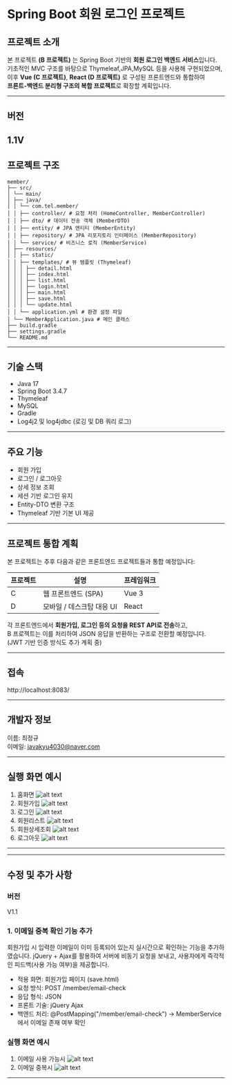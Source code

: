 
#   Spring Boot 회원 로그인 프로젝트

##  프로젝트 소개
본 프로젝트 **(B 프로젝트)** 는 Spring Boot 기반의 **회원 로그인 백엔드 서비스**입니다.  
기초적인 MVC 구조를 바탕으로 Thymeleaf,JPA,MySQL 등을 사용해 구현되었으며,  
이후 **Vue (C 프로젝트)**, **React (D 프로젝트)** 로 구성된 프론트엔드와 통합하여  
**프론트-백엔드 분리형 구조의 복합 프로젝트**로 확장할 계획입니다.

---

##  버전  
1.1V
---

##  프로젝트 구조
```
member/
├── src/
│ └── main/
│ ├── java/
│ │ └── com.tel.member/
│ │ ├── controller/ # 요청 처리 (HomeController, MemberController)
│ │ ├── dto/ # 데이터 전송 객체 (MemberDTO)
│ │ ├── entity/ # JPA 엔티티 (MemberEntity)
│ │ ├── repository/ # JPA 리포지토리 인터페이스 (MemberRepository)
│ │ └── service/ # 비즈니스 로직 (MemberService)
│ ├── resources/
│ │ ├── static/ 
│ │ ├── templates/ # 뷰 템플릿 (Thymeleaf)
│ │ │ ├── detail.html
│ │ │ ├── index.html
│ │ │ ├── list.html
│ │ │ ├── login.html
│ │ │ ├── main.html
│ │ │ ├── save.html
│ │ │ └── update.html
│ │ └── application.yml # 환경 설정 파일
│ └── MemberApplication.java # 메인 클래스
├── build.gradle
├── settings.gradle
└── README.md
```
---

##  기술 스택

- Java 17
- Spring Boot 3.4.7 
- Thymeleaf
- MySQL
- Gradle              
- Log4j2 및 log4jdbc (로깅 및 DB 쿼리 로그)

---

##  주요 기능

- 회원 가입 
- 로그인 / 로그아웃
- 상세 정보 조회
- 세션 기반 로그인 유지
- Entity-DTO 변환 구조
- Thymeleaf 기반 기본 UI 제공

---

##  프로젝트 통합 계획

본 프로젝트는 추후 다음과 같은 프론트엔드 프로젝트들과 통합 예정입니다:

| 프로젝트 | 설명                        | 프레임워크 |
|----------|-----------------------------|------------|
| C        | 웹 프론트엔드 (SPA)         | Vue 3      |
| D        | 모바일 / 데스크탑 대응 UI   | React      |

각 프론트엔드에서 **회원가입, 로그인 등의 요청을 REST API로 전송**하고,  
B 프로젝트는 이를 처리하여 JSON 응답을 반환하는 구조로 전환할 예정입니다.  
(JWT 기반 인증 방식도 추가 계획 중)

---

## 접속
http://localhost:8083/

---


## 개발자 정보  
이름: 최정규  
이메일: javakyu4030@naver.com


---

## 실행 화면 예시

1. 홈화면
![alt text](1.home-1.png)
2. 회원가입
![alt text](2.save-1.png)
3. 로그인
![alt text](3.login-1.png)
4. 회원리스트
![alt text](4.list-1.png)
5. 회원상세조회
![alt text](5.detail-1.png)
6. 로그아웃
![alt text](6.logout-1.png)
---

---

## 수정 및 추가 사항

### 버전
V1.1

### 1. 이메일 중복 확인 기능 추가 
회원가입 시 입력한 이메일이 이미 등록되어 있는지 실시간으로 확인하는 기능을 추가하였습니다.
jQuery + Ajax를 활용하여 서버에 비동기 요청을 보내고,
사용자에게 즉각적인 피드백(사용 가능 여부)을 제공합니다.

- 적용 화면: 회원가입 페이지 (save.html)
- 요청 방식: POST /member/email-check
- 응답 형식: JSON
- 프론트 기술: jQuery Ajax
- 백엔드 처리: @PostMapping("/member/email-check") → MemberService에서 이메일 존재 여부 확인

### 실행 화면 예시
1. 이메일 사용 가능시
![alt text](<7. success-1.png>)
2. 이메일 중복시
![alt text](<8. fail-1.png>)
---